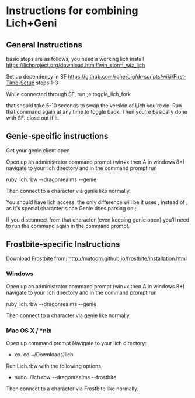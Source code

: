 # Instructions for combining Lich+Geni

## General Instructions
basic steps are as follows, you need a working lich install https://lichproject.org/download.html#win_storm_wiz_lich 

Set up dependency in SF https://github.com/rpherbig/dr-scripts/wiki/First-Time-Setup steps 1-3

While connected through SF, run ;e toggle_lich_fork

that should take 5-10 seconds to swap the version of Lich you're on. Run that command again at any time to toggle back. Then you're basically done with SF. close out if it.

## Genie-specific instructions
Get your genie client open

Open up an administrator command prompt (win+x then A in windows 8+)
navigate to your lich directory and in the command prompt run 

  ruby lich.rbw --dragonrealms --genie
  
Then connect to a character via genie like normally.

You should have lich access, the only difference will be it uses , instead of ; as it's special character since Genie does parsing on ;

If you disconnect from that character (even keeping genie open) you'll need to run the command again in the command prompt.

## Frostbite-specific Instructions

Download Frostbite from: http://matoom.github.io/frostbite/installation.html

### Windows 
Open up an administrator command prompt (win+x then A in windows 8+)
navigate to your lich directory and in the command prompt run 

  ruby lich.rbw --dragonrealms --genie
  
Then connect to a character via genie like normally.

### Mac OS X / *nix

Open up command prompt
Navigate to your lich directory:
 - ex. cd ~/Downloads/lich 

Run Lich.rbw with the following options

  - sudo ./lich.rbw --dragonrealms --frostbite
  
Then connect to a character via Frostbite like normally.